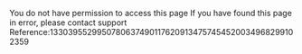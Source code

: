 You do not have permission to access this page If you have found this page in error, please contact support Reference:13303955299507806374901176209134757454520034968299102359